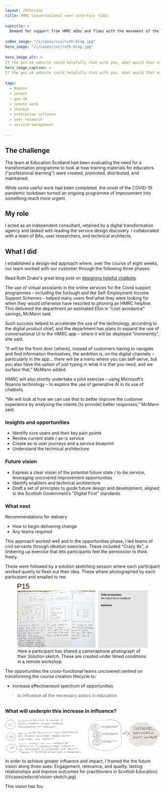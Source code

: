 ```yaml
---
layout: 2023/case
title: HMRC Conversational user interface (CUI)

subtitle: >
  Demand for support from HMRC ebbs and flows with the movement of the financial year. The CUI assistant was designed to complement telephone and webchat support, helping customers self-serve by offering quick and queue-free answers to simple questions and providing much wanted 24-7 help with support during the pandemic.

index_image: "/i/cases/cui/ruth-blog.jpg"
hero_image: "/i/cases/cui/ruth-blog.jpg"

hero_image_alt: >
If the gov.uk website could helpfully chat with you, what would that experience be like?
hero_image_caption: >
If the gov.uk website could helpfully chat with you, what would that experience be like?

tags: 
  - Nuance
  - intent
  - gov.uk
  - remote work
  - chatbot
  - enterprise software
  - user research
  - service management

---
```


## The challenge

The team at Education Scotland had been evaluating the need for a transformation programme to look at how training materials for educators ("professional learning") were created, promoted, distributed, and maintained. 

While some useful work had been completed, the onset of the COVID-19 pandemic lockdown turned an ongoing programme of improvement into something much more urgent.


## My role

I acted as an independent consultant, retained by a digital transformation agency and tasked with leading the service design discovery. I collaborated with a team of BAs, user researchers, and technical architects. 


## What I did

I established a design-led approach where, over the course of eight weeks, our team worked with our customer through the following three phases: 





Read Ruth Drake's great blog post on [designing helpful chatbots](https://designnotes.blog.gov.uk/2022/06/14/6-tips-for-building-a-genuinely-helpful-chatbot/)



The use of virtual assistants in the online services for the Covid support programmes – including the furlough and the Self-Employment Income Support Schemes – helped many users find what they were looking for when they would otherwise have resorted to phoning an HMRC helpline. This delivered the department an estimated £5m in “cost-avoidance” savings, McMann said.

Such success helped to accelerate the use of the technology, according to the digital product chief, and the department has plans to expand the use of conversational UI to the HMRC app – where it will be deployed “imminently”, she said.

“It will be the front door [where], instead of customers having to navigate and find information themselves, the ambition is, on the digital channels – particularly in the app… there will be a menu where you can self-serve, but you also have the option of just typing in what it is that you need, and we surface that,” McMann added.

HMRC will also shortly undertake a pilot exercise – using Microsoft’s Nuance technology – to explore the use of generative AI in its use of chatbots.

“We will look at how we can use that to better improve the customer experience by analysing the intents [to provide] better responses,” McMann said.

















### Insights and opportunities

- Identify core users and their key pain points
- Review current state / as-is service
- Create as-is user journeys and a service blueprint
- Understand the technical architecture

### Future vision

- Express a clear vision of the potential future state / to-be service, leveraging uncovered improvement opportunities
- Identify enablers and technical architecture
- Draft a set of principles to guide future design and development, aligned to the Scottish Government’s "Digital First" standards

### What next

Recommendations for delivery
- How to begin delivering change
- Any teams required

This approach worked well and
In the opportunities phase, I led teams of civil servants through ideation exercises. These included "Crazy 8s", a limbering up exercise that lets participants feel the permission to think freely. 

These were followed by a solution sketching session where each participant worked quietly to flesh out their idea. These where photographed by each participant and emailed to me.

<figure>
  <img src="/i/cases/edscot/sol-sketch.jpg" alt="Solution sketch by Participant P15" />
  <figcaption>Here a participant has shared a cameraphone photograph of their <em>Solution sketch</em>. These are created under timed conditions in a remote workshop.</figcaption>
</figure>

The opportunities the cross-functional teams uncovered centred on transforming the course creation lifecycle to:
- Increase effectivenessl spectrum of opportunities 
> to influence all the necessary actors in education
>


<h3 style="margin:2em 0 1em; 0">What will underpin this increase in influence?</h3>

![What will underpin this increase in influence?](/i/cases/edscot/cause-flow.jpg)

In order to achieve greater influence and impact, I framed the the future vision along three axes: Engagement, relevance, and quality.
lasting relationships and improve outcomes for practitioners in Scottish Education](/i/cases/edscot/vision-sketch.jpg)

This vision has fou
